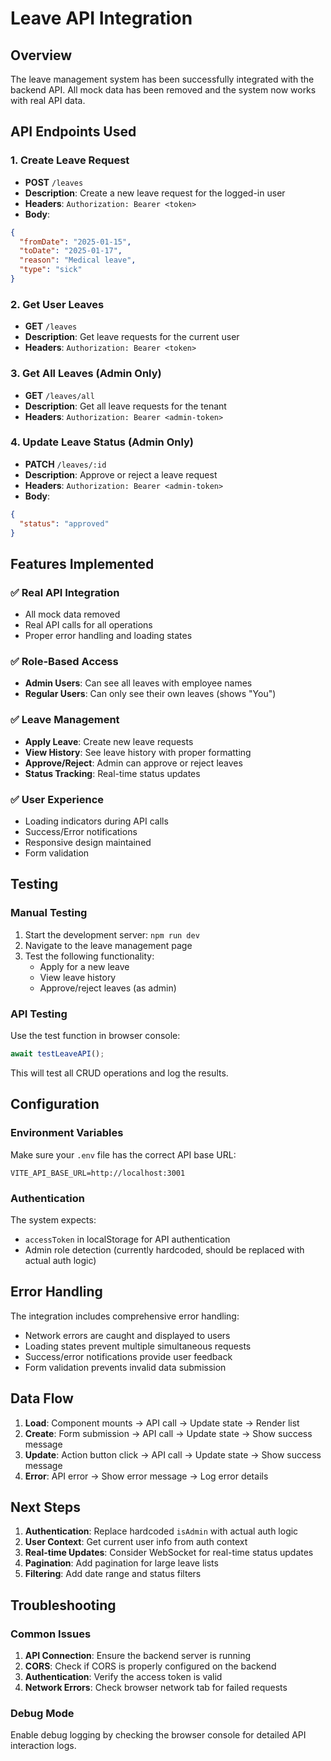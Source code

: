 # Leave API Integration

## Overview
The leave management system has been successfully integrated with the backend API. All mock data has been removed and the system now works with real API data.

## API Endpoints Used

### 1. Create Leave Request
- **POST** `/leaves`
- **Description**: Create a new leave request for the logged-in user
- **Headers**: `Authorization: Bearer <token>`
- **Body**: 
```json
{
  "fromDate": "2025-01-15",
  "toDate": "2025-01-17", 
  "reason": "Medical leave",
  "type": "sick"
}
```

### 2. Get User Leaves
- **GET** `/leaves`
- **Description**: Get leave requests for the current user
- **Headers**: `Authorization: Bearer <token>`

### 3. Get All Leaves (Admin Only)
- **GET** `/leaves/all`
- **Description**: Get all leave requests for the tenant
- **Headers**: `Authorization: Bearer <admin-token>`

### 4. Update Leave Status (Admin Only)
- **PATCH** `/leaves/:id`
- **Description**: Approve or reject a leave request
- **Headers**: `Authorization: Bearer <admin-token>`
- **Body**:
```json
{
  "status": "approved"
}
```

## Features Implemented

### ✅ Real API Integration
- All mock data removed
- Real API calls for all operations
- Proper error handling and loading states

### ✅ Role-Based Access
- **Admin Users**: Can see all leaves with employee names
- **Regular Users**: Can only see their own leaves (shows "You")

### ✅ Leave Management
- **Apply Leave**: Create new leave requests
- **View History**: See leave history with proper formatting
- **Approve/Reject**: Admin can approve or reject leaves
- **Status Tracking**: Real-time status updates

### ✅ User Experience
- Loading indicators during API calls
- Success/Error notifications
- Responsive design maintained
- Form validation

## Testing

### Manual Testing
1. Start the development server: `npm run dev`
2. Navigate to the leave management page
3. Test the following functionality:
   - Apply for a new leave
   - View leave history
   - Approve/reject leaves (as admin)

### API Testing
Use the test function in browser console:
```javascript
await testLeaveAPI();
```

This will test all CRUD operations and log the results.

## Configuration

### Environment Variables
Make sure your `.env` file has the correct API base URL:
```
VITE_API_BASE_URL=http://localhost:3001
```

### Authentication
The system expects:
- `accessToken` in localStorage for API authentication
- Admin role detection (currently hardcoded, should be replaced with actual auth logic)

## Error Handling

The integration includes comprehensive error handling:
- Network errors are caught and displayed to users
- Loading states prevent multiple simultaneous requests
- Success/error notifications provide user feedback
- Form validation prevents invalid data submission

## Data Flow

1. **Load**: Component mounts → API call → Update state → Render list
2. **Create**: Form submission → API call → Update state → Show success message
3. **Update**: Action button click → API call → Update state → Show success message
4. **Error**: API error → Show error message → Log error details

## Next Steps

1. **Authentication**: Replace hardcoded `isAdmin` with actual auth logic
2. **User Context**: Get current user info from auth context
3. **Real-time Updates**: Consider WebSocket for real-time status updates
4. **Pagination**: Add pagination for large leave lists
5. **Filtering**: Add date range and status filters

## Troubleshooting

### Common Issues
1. **API Connection**: Ensure the backend server is running
2. **CORS**: Check if CORS is properly configured on the backend
3. **Authentication**: Verify the access token is valid
4. **Network Errors**: Check browser network tab for failed requests

### Debug Mode
Enable debug logging by checking the browser console for detailed API interaction logs. 